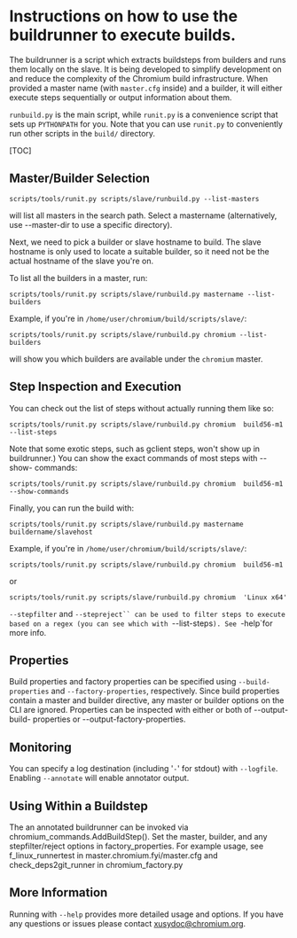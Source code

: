 # Instructions on how to use the buildrunner to execute builds.

The buildrunner is a script which extracts buildsteps from builders and runs
them locally on the slave. It is being developed to simplify development on and
reduce the complexity of the Chromium build infrastructure. When provided a
master name (with `master.cfg` inside) and a builder, it will either execute
steps sequentially or output information about them.

`runbuild.py` is the main script, while `runit.py` is a convenience script that
sets up `PYTHONPATH` for you. Note that you can use `runit.py` to conveniently
run other scripts in the `build/` directory.

[TOC]

## Master/Builder Selection

    scripts/tools/runit.py scripts/slave/runbuild.py --list-masters

will list all masters in the search path. Select a mastername
(alternatively, use --master-dir to use a specific directory).

Next, we need to pick a builder or slave hostname to build. The slave hostname
is only used to locate a suitable builder, so it need not be the actual hostname
of the slave you're on.

To list all the builders in a master, run:

    scripts/tools/runit.py scripts/slave/runbuild.py mastername --list-builders

Example, if you're in `/home/user/chromium/build/scripts/slave/`:

    scripts/tools/runit.py scripts/slave/runbuild.py chromium --list-builders

will show you which builders are available under the `chromium` master.

## Step Inspection and Execution

You can check out the list of steps without actually running them like so:

    scripts/tools/runit.py scripts/slave/runbuild.py chromium  build56-m1 --list-steps

Note that some exotic steps, such as gclient steps, won't show up in
buildrunner.) You can show the exact commands of most steps with --show-
commands:

    scripts/tools/runit.py scripts/slave/runbuild.py chromium  build56-m1 --show-commands

Finally, you can run the build with:

    scripts/tools/runit.py scripts/slave/runbuild.py mastername buildername/slavehost

Example, if you're in `/home/user/chromium/build/scripts/slave/`:

    scripts/tools/runit.py scripts/slave/runbuild.py chromium  build56-m1

or

    scripts/tools/runit.py scripts/slave/runbuild.py chromium  'Linux x64'

`--stepfilter` and `--stepreject`` can be used to filter steps to execute based
on a regex (you can see which with `--list-steps`). See `-help`for more info.

## Properties

Build properties and factory properties can be specified using `--build-
properties` and `--factory-properties`, respectively. Since build properties
contain a master and builder directive, any master or builder options on the CLI
are ignored. Properties can be inspected with either or both of --output-build-
properties or --output-factory-properties.

## Monitoring

You can specify a log destination (including '`-`' for stdout) with `--logfile`.
Enabling `--annotate` will enable annotator output.

## Using Within a Buildstep

The an annotated buildrunner can be invoked via
chromium_commands.AddBuildStep(). Set the master, builder, and any
stepfilter/reject options in factory_properties. For example usage, see
f_linux_runnertest in master.chromium.fyi/master.cfg and
check_deps2git_runner in chromium_factory.py

## More Information

Running with `--help` provides more detailed usage and options. If you have any
questions or issues please contact xusydoc@chromium.org.
